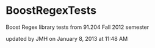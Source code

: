 BoostRegexTests
===============

Boost Regex library tests from 91.204 Fall 2012 semester

updated by JMH on January 8, 2013 at 11:48 AM
